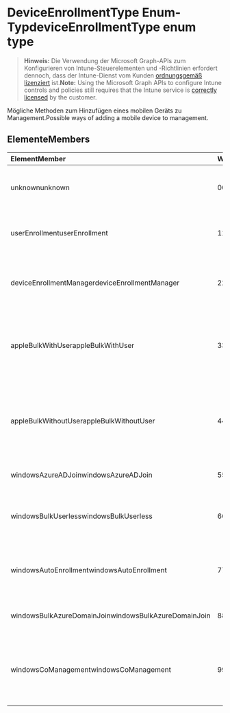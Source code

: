 # <a name="deviceenrollmenttype-enum-type"></a><span data-ttu-id="b7547-101">DeviceEnrollmentType Enum-Typ</span><span class="sxs-lookup"><span data-stu-id="b7547-101">deviceEnrollmentType enum type</span></span>

> <span data-ttu-id="b7547-102">**Hinweis:** Die Verwendung der Microsoft Graph-APIs zum Konfigurieren von Intune-Steuerelementen und -Richtlinien erfordert dennoch, dass der Intune-Dienst vom Kunden [ordnungsgemäß lizenziert](https://go.microsoft.com/fwlink/?linkid=839381) ist.</span><span class="sxs-lookup"><span data-stu-id="b7547-102">**Note:** Using the Microsoft Graph APIs to configure Intune controls and policies still requires that the Intune service is [correctly licensed](https://go.microsoft.com/fwlink/?linkid=839381) by the customer.</span></span>

<span data-ttu-id="b7547-103">Mögliche Methoden zum Hinzufügen eines mobilen Geräts zu Management.</span><span class="sxs-lookup"><span data-stu-id="b7547-103">Possible ways of adding a mobile device to management.</span></span>

## <a name="members"></a><span data-ttu-id="b7547-104">Elemente</span><span class="sxs-lookup"><span data-stu-id="b7547-104">Members</span></span>
|<span data-ttu-id="b7547-105">Element</span><span class="sxs-lookup"><span data-stu-id="b7547-105">Member</span></span>|<span data-ttu-id="b7547-106">Wert</span><span class="sxs-lookup"><span data-stu-id="b7547-106">Value</span></span>|<span data-ttu-id="b7547-107">Beschreibung</span><span class="sxs-lookup"><span data-stu-id="b7547-107">Description</span></span>|
|:---|:---|:---|
|<span data-ttu-id="b7547-108">unknown</span><span class="sxs-lookup"><span data-stu-id="b7547-108">unknown</span></span>|<span data-ttu-id="b7547-109">0</span><span class="sxs-lookup"><span data-stu-id="b7547-109">0</span></span>|<span data-ttu-id="b7547-110">Standardwert, Registrierung Typ wurde nicht aufgelistet.</span><span class="sxs-lookup"><span data-stu-id="b7547-110">Default value, enrollment type was not collected.</span></span>|
|<span data-ttu-id="b7547-111">userEnrollment</span><span class="sxs-lookup"><span data-stu-id="b7547-111">userEnrollment</span></span>|<span data-ttu-id="b7547-112">1</span><span class="sxs-lookup"><span data-stu-id="b7547-112">1</span></span>|<span data-ttu-id="b7547-113">Benutzer gesteuerten Registrierung über BYOD Kanal.</span><span class="sxs-lookup"><span data-stu-id="b7547-113">User driven enrollment through BYOD channel.</span></span>|
|<span data-ttu-id="b7547-114">deviceEnrollmentManager</span><span class="sxs-lookup"><span data-stu-id="b7547-114">deviceEnrollmentManager</span></span>|<span data-ttu-id="b7547-115">2</span><span class="sxs-lookup"><span data-stu-id="b7547-115">2</span></span>|<span data-ttu-id="b7547-116">Registrierung der Benutzer mit einem Gerät Registrierungs-Manager-Konto.</span><span class="sxs-lookup"><span data-stu-id="b7547-116">User enrollment with a device enrollment manager account.</span></span>|
|<span data-ttu-id="b7547-117">appleBulkWithUser</span><span class="sxs-lookup"><span data-stu-id="b7547-117">appleBulkWithUser</span></span>|<span data-ttu-id="b7547-118">3</span><span class="sxs-lookup"><span data-stu-id="b7547-118">3</span></span>|<span data-ttu-id="b7547-119">Apple Bulk Registrierung mit dem Benutzer Herausforderung (DEP, Apple-Konfiguration).</span><span class="sxs-lookup"><span data-stu-id="b7547-119">Apple bulk enrollment with user challenge (DEP, Apple Configurator).</span></span>|
|<span data-ttu-id="b7547-120">appleBulkWithoutUser</span><span class="sxs-lookup"><span data-stu-id="b7547-120">appleBulkWithoutUser</span></span>|<span data-ttu-id="b7547-121">4</span><span class="sxs-lookup"><span data-stu-id="b7547-121">4</span></span>|<span data-ttu-id="b7547-122">Apple Bulk Registrierung ohne Benutzer Herausforderung (DEP Apple-Konfiguration, Mobile Config).</span><span class="sxs-lookup"><span data-stu-id="b7547-122">Apple bulk enrollment without user challenge (DEP, Apple Configurator, Mobile Config).</span></span>|
|<span data-ttu-id="b7547-123">windowsAzureADJoin</span><span class="sxs-lookup"><span data-stu-id="b7547-123">windowsAzureADJoin</span></span>|<span data-ttu-id="b7547-124">5</span><span class="sxs-lookup"><span data-stu-id="b7547-124">5</span></span>|<span data-ttu-id="b7547-125">Windows Azure AD 10 teilnehmen.</span><span class="sxs-lookup"><span data-stu-id="b7547-125">Windows 10 Azure AD Join.</span></span>|
|<span data-ttu-id="b7547-126">windowsBulkUserless</span><span class="sxs-lookup"><span data-stu-id="b7547-126">windowsBulkUserless</span></span>|<span data-ttu-id="b7547-127">6</span><span class="sxs-lookup"><span data-stu-id="b7547-127">6</span></span>|<span data-ttu-id="b7547-128">Windows 10 Bulk Registrierung über ICD mit dem Zertifikat.</span><span class="sxs-lookup"><span data-stu-id="b7547-128">Windows 10 Bulk enrollment through ICD with certificate.</span></span>|
|<span data-ttu-id="b7547-129">windowsAutoEnrollment</span><span class="sxs-lookup"><span data-stu-id="b7547-129">windowsAutoEnrollment</span></span>|<span data-ttu-id="b7547-130">7</span><span class="sxs-lookup"><span data-stu-id="b7547-130">7</span></span>|<span data-ttu-id="b7547-131">Automatische 10 Windows-Registrierung.</span><span class="sxs-lookup"><span data-stu-id="b7547-131">Windows 10 automatic enrollment.</span></span> <span data-ttu-id="b7547-132">(Arbeit Konto hinzufügen)</span><span class="sxs-lookup"><span data-stu-id="b7547-132">(Add work account)</span></span>|
|<span data-ttu-id="b7547-133">windowsBulkAzureDomainJoin</span><span class="sxs-lookup"><span data-stu-id="b7547-133">windowsBulkAzureDomainJoin</span></span>|<span data-ttu-id="b7547-134">8</span><span class="sxs-lookup"><span data-stu-id="b7547-134">8</span></span>|<span data-ttu-id="b7547-135">Massen-10 Windows Azure AD teilnehmen.</span><span class="sxs-lookup"><span data-stu-id="b7547-135">Windows 10 bulk Azure AD Join.</span></span>|
|<span data-ttu-id="b7547-136">windowsCoManagement</span><span class="sxs-lookup"><span data-stu-id="b7547-136">windowsCoManagement</span></span>|<span data-ttu-id="b7547-137">9</span><span class="sxs-lookup"><span data-stu-id="b7547-137">9</span></span>|<span data-ttu-id="b7547-138">Windows 10 gemeinsame Verwaltung durch AutoPilot oder Gruppenrichtlinien ausgelöst.</span><span class="sxs-lookup"><span data-stu-id="b7547-138">Windows 10 co-management triggered by AutoPilot or Group Policy.</span></span>|



